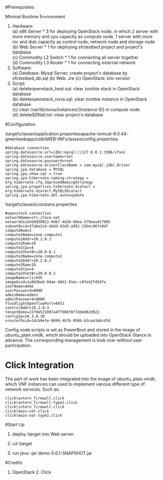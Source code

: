 #Prerequisites

Minimal Runtime Environment  
1. Hardware:  
(a) x86 Server * 3 for deploying OpenStack node, in which 2 server with more memory and cpu capacity as compute node, 1 server with more nic and disk capacity as control node, network node and storage node  
(b) Web Server * 1 for deploying sfctestbed project and project's database  
(c) Commodity L2 Switch * 1 for connecting all server together  
(d) Commodity L3 Router * 1 for connecting external network
2. Software:  
(a) Database: Mysql Server, create project's database by sfctestbed_db.sql
(b) Web: Jre 
(c) OpenStack: kilo version  
3. Script:  
(a) deleteopenstack_heat.sql: clear zombie stack in OpenStack database  
(b) deleteopenstack_nova.sql: clear zombie instance in OpenStack database  
(c) clear /var/lib/nova/instances/{Instance ID} in compute node  
(d) deleteSDNall.txt: clear project's database  


#Configuration


\target\classes\application.propertiesapache-tomcat-6.0.44-green\webapps\sdn\WEB-INF\classes\config.properties:

    #database connection
    spring.datasource.url=jdbc:mysql://127.0.0.1:3306/vfunc
    spring.datasource.username=root
    spring.datasource.password=root
    spring.datasource.driverClassName = com.mysql.jdbc.Driver
    spring.jpa.database = MYSQL
    spring.jpa.show-sql = true
    spring.jpa.hibernate.naming-strategy = org.hibernate.cfg.ImprovedNamingStrategy
    spring.jpa.properties.hibernate.dialect = org.hibernate.dialect.MySQL5Dialect
    spring.jpa.hibernate.ddl-auto=update


\target\classes\constans.properties

    #openstack connection
    networkName=sfc-iface-net
    networkOsid=b9d50022-84b7-4d20-9dea-579eead17905
    subnetOsid=37abe2c6-abdd-42d3-a952-15bec967c0df
    computeNum=2
    compute1Name=zone-compute1
    compute1Addr=10.2.0.1
    compute1Ram=10
    compute1Cpu=4
    compute1VnetBr=30.0.0.1
    compute2Name=zone-compute2
    compute2Addr=10.2.0.2
    compute2Ram=10
    compute2Cpu=4
    compute2VnetBr=30.0.0.2
    imageName=clickOS
    imageOsid=1a9d3be6-84ae-48d1-91ec-c8fe42fd5d7a
    userName=demo
    userPassword=0000
    adminName=admin
    adminPassword=0000
    floodlightOpenflowPort=6653
    controlAddr=10.2.0.3
    tenantDemo=2379e521097a4f7986f8f7dde862d922
    configIp=10.3.0.30
    vrouterOsid=1dcb9efe-0899-4b76-958b-b3cea3abcd3d


Config node scripts is set as PowerBoot and stored in the image of ubuntu_plain.vmdk, which should be uploaded into OpenStack Glance in advance. The corresponding management is took over without user participation.

# Click Integration

The part of work has been integrated into the image of ubuntu_plain.vmdk, which VNF instances can used to implement various different type of network services. Such as:

    click\extern_firewall.click 
    click\extern_firewall-type2.click
    click\intern_firewall.click
    click\mazu-nat.click
    click\mazu-nat-type2.click


#Start Up

1. deploy \target into Web server

2. cd \target 

3. run java –jar demo-0.0.1-SNAPSHOT.jar 


#Credits

1. OpenStack 2. Click
